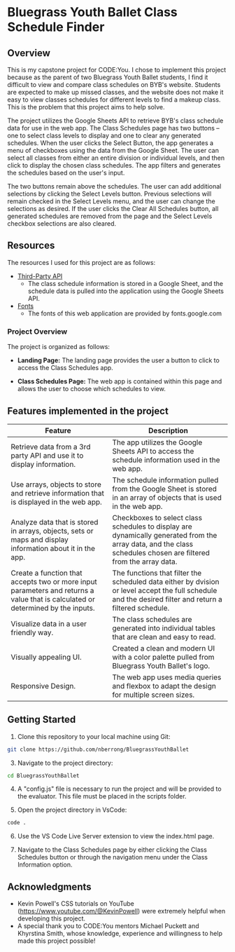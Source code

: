 # Bluegrass Youth Ballet Class Schedule Finder

## Overview

This is my capstone project for CODE:You. I chose to implement this project because as the parent of two Bluegrass Youth Ballet students, I find it difficult to view and compare class schedules on BYB's website. Students are expected to make up missed classes, and the website does not make it easy to view classes schedules for different levels to find a makeup class. This is the problem that this project aims to help solve.

The project utilizes the Google Sheets API to retrieve BYB's class schedule data for use in the web app. The Class Schedules page has two buttons – one to select class levels to display and one to clear any generated schedules. When the user clicks the Select Button, the app generates a menu of checkboxes using the data from the Google Sheet. The user can select all classes from either an entire division or individual levels, and then click to display the chosen class schedules. The app filters and generates the schedules based on the user's input.

The two buttons remain above the schedules. The user can add additional selections by clicking the Select Levels button. Previous selections will remain checked in the Select Levels menu, and the user can change the selections as desired. If the user clicks the Clear All Schedules button, all generated schedules are removed from the page and the Select Levels checkbox selections are also cleared.

## Resources

The resources I used for this project are as follows:

- [Third-Party API](https://developers.google.com/sheets/api/reference/rest)
  - The class schedule information is stored in a Google Sheet, and the schedule data is pulled into the application using the Google Sheets API.
- [Fonts](https://fonts.google.com/)
  - The fonts of this web application are provided by fonts.google.com

### Project Overview

The project is organized as follows:

- **Landing Page:** The landing page provides the user a button to click to access the Class Schedules app.

- **Class Schedules Page:** The web app is contained within this page and allows the user to choose which schedules to view.

## Features implemented in the project

| Feature                                                                                                                         | Description                                                                                                                                                     |
| ------------------------------------------------------------------------------------------------------------------------------- | --------------------------------------------------------------------------------------------------------------------------------------------------------------- |
| Retrieve data from a 3rd party API and use it to display information.                                                           | The app utilizes the Google Sheets API to access the schedule information used in the web app.                                                                  |
| Use arrays, objects to store and retrieve information that is displayed in the web app.                                         | The schedule information pulled from the Google Sheet is stored in an array of objects that is used in the web app.                                             |
| Analyze data that is stored in arrays, objects, sets or maps and display information about it in the app.                       | Checkboxes to select class schedules to display are dynamically generated from the array data, and the class schedules chosen are filtered from the array data. |
| Create a function that accepts two or more input parameters and returns a value that is calculated or determined by the inputs. | The functions that filter the scheduled data either by dvision or level accept the full schedule and the desired filter and return a filtered schedule.         |
| Visualize data in a user friendly way.                                                                                          | The class schedules are generated into individual tables that are clean and easy to read.                                                                       |
| Visually appealing UI.                                                                                                          | Created a clean and modern UI with a color palette pulled from Bluegrass Youth Ballet's logo.                                                                   |
| Responsive Design.                                                                                                              | The web app uses media queries and flexbox to adapt the design for multiple screen sizes.                                                                       |

## Getting Started

1. Clone this repository to your local machine using Git:

```bash
git clone https://github.com/nberrong/BluegrassYouthBallet
```

3. Navigate to the project directory:

```bash
cd BluegrassYouthBallet
```

4. A "config.js" file is necessary to run the project and will be provided to the evaluator. This file must be placed in the scripts folder.

5. Open the project directory in VsCode:

```bash
code .
```

6. Use the VS Code Live Server extension to view the index.html page.

7. Navigate to the Class Schedules page by either clicking the Class Schedules button or through the navigation menu under the Class Information option.

## Acknowledgments

- Kevin Powell's CSS tutorials on YouTube (https://www.youtube.com/@KevinPowell) were extremely helpful when developing this project.
- A special thank you to CODE:You mentors Michael Puckett and Khyrstina Smith, whose knowledge, experience and willingness to help made this project possible!
